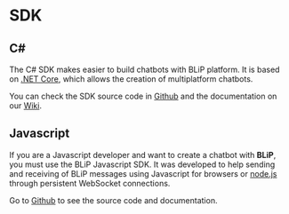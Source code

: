 # SDK

## C\# 

The C# SDK makes easier to build chatbots with BLiP platform. It is based on [.NET Core](https://dot.net/core), which allows the creation of multiplatform chatbots.

You can check the SDK source code in [Github](https://github.com/takenet/blip-sdk-csharp/) and the documentation on our [Wiki](https://github.com/takenet/blip-sdk-csharp/wiki).

## Javascript

If you are a Javascript developer and want to create a chatbot with **BLiP**, you must use the BLiP Javascript SDK. It was developed to help sending and receiving of BLiP messages using Javascript for browsers or [node.js](https://nodejs.org/) through persistent WebSocket connections.

Go to [Github](https://github.com/takenet/blip-sdk-js) to see the source code and documentation.

